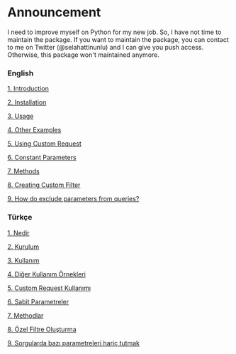 # Announcement
I need to improve myself on Python for my new job. So, I have not time to maintain the package.
If you want to maintain the package, you can contact to me on Twitter (@selahattinunlu) and I can give you push access.
Otherwise, this package won't maintained anymore.

### English

[1. Introduction](https://github.com/selahattinunlu/laravel-api-query-builder/wiki/Introduction)

[2. Installation](https://github.com/selahattinunlu/laravel-api-query-builder/wiki/Installation)

[3. Usage](https://github.com/selahattinunlu/laravel-api-query-builder/wiki/Usage)

[4. Other Examples](https://github.com/selahattinunlu/laravel-api-query-builder/wiki/Other-Examples)

[5. Using Custom Request](https://github.com/selahattinunlu/laravel-api-query-builder/wiki/Using-Custom-Request)

[6. Constant Parameters](https://github.com/selahattinunlu/laravel-api-query-builder/wiki/Constant-Parameters)

[7. Methods](https://github.com/selahattinunlu/laravel-api-query-builder/wiki/Methods)

[8. Creating Custom Filter](https://github.com/selahattinunlu/laravel-api-query-builder/wiki/Creating-Custom-Filter)

[9. How do exclude parameters from queries?](https://github.com/selahattinunlu/laravel-api-query-builder/wiki/9.-How-do-exclude-parameters-from-queries%3F)

### Türkçe

[1. Nedir](https://github.com/selahattinunlu/laravel-api-query-builder/wiki/Nedir)

[2. Kurulum](https://github.com/selahattinunlu/laravel-api-query-builder/wiki/Kurulum)

[3. Kullanım](https://github.com/selahattinunlu/laravel-api-query-builder/wiki/Kullan%C4%B1m)

[4. Diğer Kullanım Örnekleri](https://github.com/selahattinunlu/laravel-api-query-builder/wiki/Di%C4%9Fer-Kullan%C4%B1m-%C3%96rnekleri)

[5. Custom Request Kullanımı](https://github.com/selahattinunlu/laravel-api-query-builder/wiki/Custom-Request-Kullan%C4%B1m%C4%B1)

[6. Sabit Parametreler](https://github.com/selahattinunlu/laravel-api-query-builder/wiki/Sabit-Parametreler)

[7. Methodlar](https://github.com/selahattinunlu/laravel-api-query-builder/wiki/Methodlar)

[8. Özel Filtre Oluşturma](https://github.com/selahattinunlu/laravel-api-query-builder/wiki/%C3%96zel-Filtre-Olu%C5%9Fturma)

[9. Sorgularda bazı parametreleri hariç tutmak](https://github.com/selahattinunlu/laravel-api-query-builder/wiki/9.-Sorgularda-baz%C4%B1-parametreleri-hari%C3%A7-tutmak)
